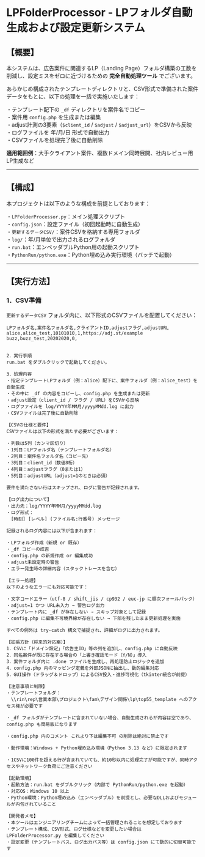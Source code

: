 
# LPFolderProcessor - LPフォルダ自動生成および設定更新システム

## 【概要】

本システムは、広告案件に関連するLP（Landing Page）フォルダ構築の工数を削減し、設定ミスをゼロに近づけるための **完全自動処理ツール** でございます。

あらかじめ構成されたテンプレートディレクトリと、CSV形式で準備された案件データをもとに、以下の処理を一括で実施いたします：

・テンプレート配下の `_df` ディレクトリを案件名でコピー  
・案件用 `config.php` を生成または編集  
・adjust計測の3要素（`$client_id` / `$adjust` / `$adjust_url`）をCSVから反映  
・ログファイルを 年/月/日 形式で自動出力  
・CSVファイルを処理完了後に自動削除  

**適用範囲例**：大手クライアント案件、複数ドメイン同時展開、社内レビュー用LP生成など

---

## 【構成】

本プロジェクトは以下のような構成を前提としております：

・`LPFolderProcessor.py`：メイン処理スクリプト  
・`config.json`：設定ファイル（初回起動時に自動生成）  
・`更新するデータCSV/`：案件CSVを格納する専用フォルダ  
・`log/`：年/月単位で出力されるログフォルダ  
・`run.bat`：エンベッダブルPython用の起動スクリプト  
・`PythonRun/python.exe`：Python埋め込み実行環境（バッチで起動）

---

## 【実行方法】

### 1．CSV準備

`更新するデータCSV` フォルダ内に、以下形式のCSVファイルを配置してください：

```csv
LPフォルダ名,案件名フォルダ名,クライアントID,adjustフラグ,adjustURL
alice,alice_test,10101010,1,https://adj.st/example
buzz,buzz_test,20202020,0,


2．実行手順
run.bat をダブルクリックで起動してください。

3．処理内容
・指定テンプレートLPフォルダ（例：alice）配下に、案件フォルダ（例：alice_test）を自動生成
・その中に _df の内容をコピーし、config.php を生成または更新
・adjust設定（client_id / フラグ / URL）をCSVから反映
・ログファイルを log/YYYY年MM月/yyyyMMdd.log に出力
・CSVファイルは完了後に自動削除

【CSVの仕様と要件】
CSVファイルは以下の形式を満たす必要がございます：

・列数は5列（カンマ区切り）
・1列目：LPフォルダ名（テンプレートフォルダ名）
・2列目：案件名フォルダ名（コピー先）
・3列目：client_id（数値8桁）
・4列目：adjustフラグ（0または1）
・5列目：adjustURL（adjust=1のときは必須）

要件を満たさない行はスキップされ、ログに警告が記録されます。

【ログ出力について】
・出力先：log/YYYY年MM月/yyyyMMdd.log
・ログ形式：
　[時刻] [レベル] (ファイル名:行番号) メッセージ

記録されるログ内容には以下が含まれます：

・LPフォルダ作成（新規 or 既存）
・_df コピーの成否
・config.php の新規作成 or 編集成功
・adjust未設定時の警告
・エラー発生時の詳細内容（スタックトレースを含む）

【エラー処理】
以下のようなエラーにも対応可能です：

・文字コードエラー（utf-8 / shift_jis / cp932 / euc-jp に順次フォールバック）
・adjust=1 かつ URL未入力 → 警告ログ出力
・テンプレート内に _df が存在しない → スキップ対象として記録
・config.php に編集不可境界線が存在しない → 下部を残したまま更新処理を実施

すべての例外は try-catch 構文で捕捉され、詳細がログに出力されます。

【拡張方針（将来的対応案）】
1．CSVに「ドメイン設定」「広告主ID」等の列を追加し、config.php に自動反映
2．同名案件が既に存在する場合の「上書き確認モード（Y/N）」導入
3．案件フォルダ内に .done ファイルを生成し、再処理防止ロジックを追加
4．config.php 内のマッピング定義を外部JSONに抽出し、動的編集対応
5．GUI操作（ドラッグ＆ドロップ）によるCSV投入・進捗可視化（tkinter統合が前提）

【注意事項と制限】
・テンプレートフォルダ：
　\\rin\rep\営業本部\プロジェクト\fam\デザイン関係\lp\top55_template へのアクセス権が必要です

・_df フォルダがテンプレートに含まれていない場合、自動生成されるが内容は空であり、config.php も簡易版になります

・config.php 内のコメント これより下は編集不可 の削除は絶対に禁止です

・動作環境：Windows + Python埋め込み環境（Python 3.13 など）に限定されます

・1CSVに100件を超える行が含まれていても、約10秒以内に処理完了が可能ですが、同時アクセスやネットワーク負荷にご注意ください

【起動環境】
・起動方法：run.bat をダブルクリック（内部で PythonRun/python.exe を起動）
・対応OS：Windows 10 以上
・Python環境：Python埋め込み（エンベッダブル）を前提とし、必要なDLLおよびモジュールが内包されていること

【開発者メモ】
・本ツールはエンジニアリングチームによって一括管理されることを想定しております
・テンプレート構成、CSV形式、ログ仕様などを変更したい場合は LPFolderProcessor.py を編集してください
・設定変更（テンプレートパス、ログ出力パス等）は config.json にて動的に切替可能です
